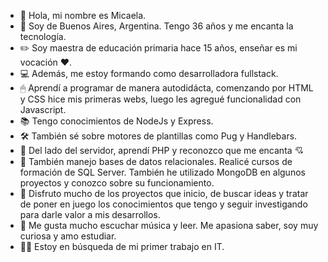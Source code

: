 - 👋 Hola, mi nombre es Micaela.
- 👀 Soy de Buenos Aires, Argentina. Tengo 36 años y me encanta la tecnología. 
- ✏️ Soy maestra de educación primaria hace 15 años, enseñar es mi vocación ❤️.  
- 💻 Además, me estoy formando como desarrolladora fullstack.
- 🖱 Aprendí a programar de manera autodidácta, comenzando por HTML y CSS hice mis primeras webs, luego les agregué funcionalidad con Javascript.  
- 📚 Tengo conocimientos de NodeJs y Express. 
- 🛠 También sé sobre motores de plantillas como Pug y Handlebars.  
- 🐘 Del lado del servidor, aprendí PHP y reconozco que me encanta 💘 
- 💾 También manejo bases de datos relacionales. Realicé cursos de formación de SQL Server. También he utilizado MongoDB en algunos proyectos y conozco sobre        su funcionamiento. 
- 📣 Disfruto mucho de los proyectos que inicio, de buscar ideas y tratar de poner en juego los conocimientos que tengo y seguir investigando para darle valor      a mis desarrollos.
- 🎵 Me gusta mucho escuchar música y leer. Me apasiona saber, soy muy curiosa y amo estudiar. 
- 🙋‍♀️ Estoy en búsqueda de mi primer trabajo en IT. 





<!---
micamingrone/micamingrone is a ✨ special ✨ repository because its `README.md` (this file) appears on your GitHub profile.
You can click the Preview link to take a look at your changes.
--->
